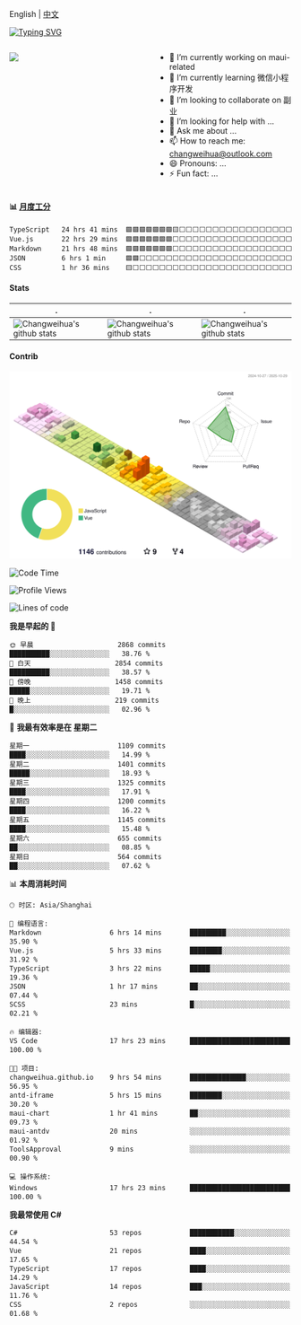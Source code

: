 English | [中文](README_CN.md)

[![Typing SVG](https://readme-typing-svg.herokuapp.com?color=%2336BCF7&center=true&vCenter=true&width=600&lines=Hi+there+👋,+I+am+Chang+Weihua;+Welcome+to+My+Profile!;Over+9+years+of+programming+experience;Always+learning+new+things+)](https://git.io/typing-svg)

<div style="display: grid;gap: 20px;grid-template-columns: repeat(auto-fit, minmax(240px, 1fr));">

[<img src="https://github-readme-stats.vercel.app/api?username=changweihua&show_icons=true&locale=cn" />](https://metrics.lecoq.io/changweihua#gh-light-mode-only)

<div>

- 🔭 I’m currently working on maui-related
- 🌱 I’m currently learning 微信小程序开发
- 👯 I’m looking to collaborate on 副业
- 🤔 I’m looking for help with ...
- 💬 Ask me about ...
- 📫 How to reach me: changweihua@outlook.com
- 😄 Pronouns: ...
- ⚡ Fun fact: ...

</div>

</div>

#### :bar_chart: [月度工分](https://github.com/changweihua/wakapi)

<!--START_SECTION:wakao-->

```txt
TypeScript   24 hrs 41 mins  🟩🟩🟩🟩🟩🟩🟩🟨⬜⬜⬜⬜⬜⬜⬜⬜⬜⬜⬜⬜⬜⬜⬜⬜⬜   30.99 %
Vue.js       22 hrs 29 mins  🟩🟩🟩🟩🟩🟩🟩⬜⬜⬜⬜⬜⬜⬜⬜⬜⬜⬜⬜⬜⬜⬜⬜⬜⬜   28.24 %
Markdown     21 hrs 48 mins  🟩🟩🟩🟩🟩🟩🟩⬜⬜⬜⬜⬜⬜⬜⬜⬜⬜⬜⬜⬜⬜⬜⬜⬜⬜   27.37 %
JSON         6 hrs 1 min     🟩🟩⬜⬜⬜⬜⬜⬜⬜⬜⬜⬜⬜⬜⬜⬜⬜⬜⬜⬜⬜⬜⬜⬜⬜   07.55 %
CSS          1 hr 36 mins    🟨⬜⬜⬜⬜⬜⬜⬜⬜⬜⬜⬜⬜⬜⬜⬜⬜⬜⬜⬜⬜⬜⬜⬜⬜   02.02 %
```

<!--END_SECTION:wakao-->

#### Stats ####


| .                                                                                                                                            | .                                                                                                                                      | .                                                                                                                                                     |
| -------------------------------------------------------------------------------------------------------------------------------------------- | -------------------------------------------------------------------------------------------------------------------------------------- | ----------------------------------------------------------------------------------------------------------------------------------------------------- |
| ![Changweihua's github stats](https://github-readme-stats.vercel.app/api?username=changweihua&show_icons=true&theme=radical&hide_title=true) | ![Changweihua's github stats](https://github-readme-stats.vercel.app/api/top-langs/?username=changweihua&theme=radical&layout=compact) | ![Changweihua's github stats](https://github-readme-stats.vercel.app/api?username=changweihua&show_icons=true&theme=radical&include_all_commits=true) |


#### Contrib ####

<!--   profile-green-animate -->
![](./profile-3d-contrib/profile-south-season-animate.svg)

<!--START_SECTION:waka-->
![Code Time](http://img.shields.io/badge/Code%20Time-1%2C898%20hrs%201%20min-blue)

![Profile Views](http://img.shields.io/badge/%E4%B8%AA%E4%BA%BA%E8%B5%84%E6%96%99%E8%A7%82%E7%9C%8B%E6%AC%A1%E6%95%B0-4-blue)

![Lines of code](https://img.shields.io/badge/%E4%BB%8E%E3%80%8CHello%20World%E3%80%8D%E8%B5%B7%E6%88%91%E5%B7%B2%E7%BB%8F%E5%86%99%E4%BA%86-24.4%20million%20%E8%A1%8C%E4%BB%A3%E7%A0%81-blue)

**我是早起的 🐤** 

```text
🌞 早晨                     2868 commits        ██████████░░░░░░░░░░░░░░░   38.76 % 
🌆 白天                     2854 commits        ██████████░░░░░░░░░░░░░░░   38.57 % 
🌃 傍晚                     1458 commits        █████░░░░░░░░░░░░░░░░░░░░   19.71 % 
🌙 晚上                     219 commits         █░░░░░░░░░░░░░░░░░░░░░░░░   02.96 % 
```
📅 **我最有效率是在 星期二** 

```text
星期一                      1109 commits        ████░░░░░░░░░░░░░░░░░░░░░   14.99 % 
星期二                      1401 commits        █████░░░░░░░░░░░░░░░░░░░░   18.93 % 
星期三                      1325 commits        ████░░░░░░░░░░░░░░░░░░░░░   17.91 % 
星期四                      1200 commits        ████░░░░░░░░░░░░░░░░░░░░░   16.22 % 
星期五                      1145 commits        ████░░░░░░░░░░░░░░░░░░░░░   15.48 % 
星期六                      655 commits         ██░░░░░░░░░░░░░░░░░░░░░░░   08.85 % 
星期日                      564 commits         ██░░░░░░░░░░░░░░░░░░░░░░░   07.62 % 
```


📊 **本周消耗时间** 

```text
🕑︎ 时区: Asia/Shanghai

💬 编程语言: 
Markdown                 6 hrs 14 mins       █████████░░░░░░░░░░░░░░░░   35.90 % 
Vue.js                   5 hrs 33 mins       ████████░░░░░░░░░░░░░░░░░   31.92 % 
TypeScript               3 hrs 22 mins       █████░░░░░░░░░░░░░░░░░░░░   19.36 % 
JSON                     1 hr 17 mins        ██░░░░░░░░░░░░░░░░░░░░░░░   07.44 % 
SCSS                     23 mins             █░░░░░░░░░░░░░░░░░░░░░░░░   02.21 % 

🔥 编辑器: 
VS Code                  17 hrs 23 mins      █████████████████████████   100.00 % 

🐱‍💻 项目: 
changweihua.github.io    9 hrs 54 mins       ██████████████░░░░░░░░░░░   56.95 % 
antd-iframe              5 hrs 15 mins       ████████░░░░░░░░░░░░░░░░░   30.20 % 
maui-chart               1 hr 41 mins        ██░░░░░░░░░░░░░░░░░░░░░░░   09.73 % 
maui-antdv               20 mins             ░░░░░░░░░░░░░░░░░░░░░░░░░   01.92 % 
ToolsApproval            9 mins              ░░░░░░░░░░░░░░░░░░░░░░░░░   00.90 % 

💻 操作系统: 
Windows                  17 hrs 23 mins      █████████████████████████   100.00 % 
```

**我最常使用 C#** 

```text
C#                       53 repos            ███████████░░░░░░░░░░░░░░   44.54 % 
Vue                      21 repos            ████░░░░░░░░░░░░░░░░░░░░░   17.65 % 
TypeScript               17 repos            ████░░░░░░░░░░░░░░░░░░░░░   14.29 % 
JavaScript               14 repos            ███░░░░░░░░░░░░░░░░░░░░░░   11.76 % 
CSS                      2 repos             ░░░░░░░░░░░░░░░░░░░░░░░░░   01.68 % 
```




<!--END_SECTION:waka-->


<!-- ![](assets/Bottom_down.svg) -->
